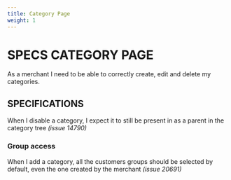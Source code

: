 ```yaml
---
title: Category Page
weight: 1
---
```

# SPECS CATEGORY PAGE

As a merchant I need to be able to correctly create, edit and delete my categories.

## SPECIFICATIONS

When I disable a category, I expect it to still be present in as a parent in the category tree _\(issue 14790\)_

### Group access
When I add a category, all the customers groups should be selected by default, even the one created by the merchant  _\(issue 20691\)_

